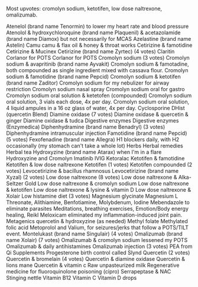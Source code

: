 Most upvotes: cromolyn sodium, ketotifen, low dose naltrexone, omalizumab.

Atenelol (brand name Tenormin) to lower my heart rate and blood pressure
Atenolol & hydroxychloroquine (brand name Plaquenil) & acetazolamide (brand name Diamox) but not necessarily for MCAS
Azelastine (brand name Astelin)
Camu camu & flax oil & honey & throat works
Cetirizine & famotidine
Cetirizine & Mucinex
Cetirizine (brand name Zyrtec) (4 votes)
Claritin
Corlanor for POTS
Corlanor for POTS
Cromolyn sodium (3 votes)
Cromolyn sodium & avapritinib (brand name Ayvakit)
Cromolyn sodium & famotadine, both compounded as single ingredient mixed with cassava flour.
Cromolyn sodium & famotidine (brand name Pepcid)
Cromolyn sodium & ketotifen (brand name Zaditor)
Cromolyn sodium for my nebulizer for airway restriction
Cromolyn sodium nasal spray
Cromolyn sodium oral for gastro 
Cromolyn sodium oral solution & ketetofen (compounded)
Cromolyn sodium oral solution, 3 vials each dose, 4x per day.
Cromolyn sodium oral solution, 4 liquid ampules in a 16 oz glass of water, 4x per day.
Cyclosporine
DHist (quercetin Blend)
Diamine oxidase (7 votes)
Diamine oxidase & quercetin & ginger
Diamine oxidase & tudca
Digestive enzymes
Digestive enzymes (Enzymedica)
Diphenhydramine (brand name Benadryl) (3 votes)
Diphenhydramine intramuscular injection
Famotidine (brand name Pepcid) (5 votes)
Fexofenadine (brand name Allegra)
H1 blockers daily, with H2 occasionally (my stomach can't take a whole lot)
Herbs
Herbal remedies
Herbal tea
Hydroxyzine (brand name Atarax) when I'm in a flare
Hydroxyzine and Cromolyn
Imatinib
IVIG
Ketoralac
Ketotifen & famotidine
Ketotifen & low dose naltrexone
Ketotifen (1 votes)
Ketotifen compounded (2 votes)
Levocetirizine & bacillus rhamnosus
Levocetirizine (brand name Xyzal) (2 votes)
Low dose naltrexone (8 votes)
Low dose naltrexone & Alka-Seltzer Gold
Low dose naltrexone & cromolyn sodium
Low dose naltrexone & ketotifen
Low dose naltrexone & lysine & vitamin D
Low dose naltrexone & Xolair
Low histamine diet (3 votes) 
Magnesium glycinate
Magnesium L Threonate, Alithiamine, Benfotiamine, Molybdenum, Iodine
Mebendazole to eliminate parasites
Meditations, breathing exercises, Emotion/Body energy healing, ReikI
Meloxicam eliminated my inflammation-induced joint pain.
Metagenics quercetin & hydroxyzine (as needed)
Methyl folate
Methylated folic acid
Metoprolol and Valium, for seizures/jerks that follow a POTS/TILT event.
Montelukast (brand name Singulair) (4 votes)
Omalizumab (brand name Xolair) (7 votes)
Omalizumab & cromolyn sodium lessened my POTS
Omalizumab & daily antihistamines
Omalizumab injection (3 votes)
PEA from Qi Supplements
Progesterone birth control called Slynd
Quercetin (2 votes)
Quercetin & bromelain (4 votes)
Quercetin & diamine oxidase
Quercetin & lions mane
Quercetin & vitamin c
Raw unpasteurized milk
Regenerative medicine for fluoroquinolone poisoning (cipro)
Serrapeptase & NAC
Stinging nettle
Vitamin B12
Vitamin C
Vitamin D drops
